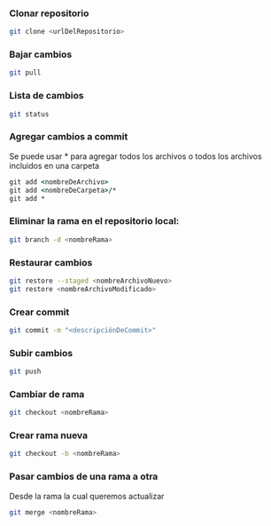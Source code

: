 ### Clonar repositorio
```bash
git clone <urlDelRepositorio>
```

### Bajar cambios
```bash
git pull
```

### Lista de cambios
```bash
git status
```

### Agregar cambios a commit
Se puede usar * para agregar todos los archivos o todos los archivos incluidos en una carpeta
```bat
git add <nombreDeArchivo> 
git add <nombreDeCarpeta>/*
git add *
```

### Eliminar la rama en el repositorio local:
```bash
git branch -d <nombreRama>
```

### Restaurar cambios
```bash
git restore --staged <nombreArchivoNuevo>
git restore <nombreArchivoModificado>
```

### Crear commit
```bash
git commit -m "<descripciónDeCommit>"
```

### Subir cambios
```bash
git push
```

### Cambiar de rama
```bash
git checkout <nombreRama>
```

### Crear rama nueva
```bash
git checkout -b <nombreRama>
```


### Pasar cambios de una rama a otra
Desde la rama la cual queremos actualizar
```bash
git merge <nombreRama>
```